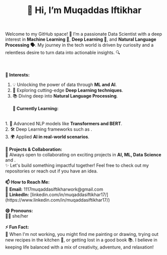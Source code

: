 <center><strong><h1>👋 Hi, I’m Muqaddas Iftikhar</h1></strong></center> <br>

Welcome to my GitHub space! 🚀 I’m a passionate Data Scientist with a deep interest in **Machine Learning 🤖**, **Deep Learning 🧠**, and **Natural Language Processing 🗣️**. My journey in the tech world is driven by curiosity and a relentless desire to turn data into actionable insights. 🔍

<br><br>
<strong>👀 Interests:</strong>
<br>
1. 💡 Unlocking the power of data through <strong>ML and AI</strong>.<br>
2. 🔬 Exploring cutting-edge <strong>Deep Learning techniques</strong>.<br>
3. 📚 Diving deep into <strong>Natural Language Processing</strong>.
<br><br>
<strong>🌱 Currently Learning:</strong>
<br>
1. 🧠 Advanced NLP models like <strong>Transformers and BERT</strong>.<br>
2. 🛠️ Deep Learning frameworks such as <strongTensorFlow and PyTorch</strong>.<br>
3. 🌍 Applied <strong>AI in real-world scenarios</strong>.
<br><br>
<strong>💼 Projects & Collaboration:</strong>

<br>
  💬 Always open to collaborating on exciting projects in <strong>AI, ML, Data Science</strong> and <strongNLP</strong>.<br>
  ✨ Let's build something impactful together! Feel free to check out my repositories or reach out if you have an idea.
<br><br>
<strong>📫 How to Reach Me:</strong>

<br>
  📧 <strong>Email:</strong> 1117muqaddasiftikharwork@gmail.com<br>
  🔗 <strong>LinkedIn:</strong> [linkedin.com/in/muqaddasiftikhar17/](https://www.linkedin.com/in/muqaddasiftikhar17/)
<br><br>
<strong>😄 Pronouns:</strong>

<br>
  🙋‍♀️ she/her
<br><br>
<strong>⚡ Fun Fact:</strong>

<br>
  🎨 When I'm not working, you might find me painting or drawing, trying out new recipes in the kitchen 🍳, or getting lost in a good book 📚. I believe in keeping life balanced with a mix of creativity, adventure, and relaxation!
